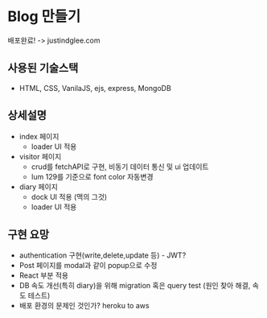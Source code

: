 # Blog 만들기
배포완료! -> justindglee.com
## 사용된 기술스택

- HTML, CSS, VanilaJS, ejs, express, MongoDB

## 상세설명

- index 페이지
  - loader UI 적용
- visitor 페이지
  - crud를 fetchAPI로 구현, 비동기 데이터 통신 및 ui 업데이트
  - lum 129를 기준으로 font color 자동변경
- diary 페이지
  - dock UI 적용 (맥의 그것)
  - loader UI 적용

## 구현 요망
- authentication 구현(write,delete,update 등) - JWT?
- Post 페이지를 modal과 같이 popup으로 수정
- React 부분 적용
- DB 속도 개선(특히 diary)을 위해 migration 혹은 query test (원인 찾아 해결, 속도 테스트)
- 배포 환경의 문제인 것인가? heroku to aws

